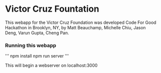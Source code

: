 # Victor Cruz Fountation

This webapp for the Victor Cruz Foundation was developed 
Code For Good Hackathon in Brooklyn, NY, by Matt Beauchamp, Michelle Chiu,
Jason Deng, Varun Gupta, Cheng Pan.

### Running this webapp
'''
npm install
npm run server
'''

This will begin a webserver on localhost:3000
